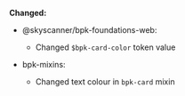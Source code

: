 **Changed:**

- @skyscanner/bpk-foundations-web:
  - Changed `$bpk-card-color` token value

- bpk-mixins:
  - Changed text colour in `bpk-card` mixin
